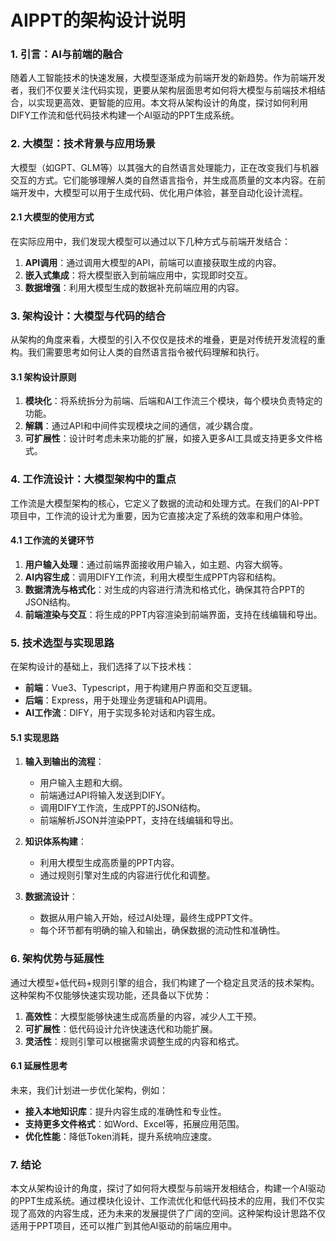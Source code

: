 # AIPPT的架构设计说明

### **1\. 引言：AI与前端的融合**

随着人工智能技术的快速发展，大模型逐渐成为前端开发的新趋势。作为前端开发者，我们不仅要关注代码实现，更要从架构层面思考如何将大模型与前端技术相结合，以实现更高效、更智能的应用。本文将从架构设计的角度，探讨如何利用DIFY工作流和低代码技术构建一个AI驱动的PPT生成系统。

### **2\. 大模型：技术背景与应用场景**

大模型（如GPT、GLM等）以其强大的自然语言处理能力，正在改变我们与机器交互的方式。它们能够理解人类的自然语言指令，并生成高质量的文本内容。在前端开发中，大模型可以用于生成代码、优化用户体验，甚至自动化设计流程。

#### **2.1 大模型的使用方式**

在实际应用中，我们发现大模型可以通过以下几种方式与前端开发结合：

1.  **API调用**：通过调用大模型的API，前端可以直接获取生成的内容。
2.  **嵌入式集成**：将大模型嵌入到前端应用中，实现即时交互。
3.  **数据增强**：利用大模型生成的数据补充前端应用的内容。

### **3\. 架构设计：大模型与代码的结合**

从架构的角度来看，大模型的引入不仅仅是技术的堆叠，更是对传统开发流程的重构。我们需要思考如何让人类的自然语言指令被代码理解和执行。

#### **3.1 架构设计原则**

1.  **模块化**：将系统拆分为前端、后端和AI工作流三个模块，每个模块负责特定的功能。
2.  **解耦**：通过API和中间件实现模块之间的通信，减少耦合度。
3.  **可扩展性**：设计时考虑未来功能的扩展，如接入更多AI工具或支持更多文件格式。

### **4\. 工作流设计：大模型架构中的重点**

工作流是大模型架构的核心，它定义了数据的流动和处理方式。在我们的AI-PPT项目中，工作流的设计尤为重要，因为它直接决定了系统的效率和用户体验。

#### **4.1 工作流的关键环节**

1.  **用户输入处理**：通过前端界面接收用户输入，如主题、内容大纲等。
2.  **AI内容生成**：调用DIFY工作流，利用大模型生成PPT内容和结构。
3.  **数据清洗与格式化**：对生成的内容进行清洗和格式化，确保其符合PPT的JSON结构。
4.  **前端渲染与交互**：将生成的PPT内容渲染到前端界面，支持在线编辑和导出。

### **5\. 技术选型与实现思路**

在架构设计的基础上，我们选择了以下技术栈：

- **前端**：Vue3、Typescript，用于构建用户界面和交互逻辑。
- **后端**：Express，用于处理业务逻辑和API调用。
- **AI工作流**：DIFY，用于实现多轮对话和内容生成。

#### **5.1 实现思路**

1.  **输入到输出的流程**：

    - 用户输入主题和大纲。
    - 前端通过API将输入发送到DIFY。
    - 调用DIFY工作流，生成PPT的JSON结构。
    - 前端解析JSON并渲染PPT，支持在线编辑和导出。

2.  **知识体系构建**：

    - 利用大模型生成高质量的PPT内容。
    - 通过规则引擎对生成的内容进行优化和调整。

3.  **数据流设计**：

    - 数据从用户输入开始，经过AI处理，最终生成PPT文件。
    - 每个环节都有明确的输入和输出，确保数据的流动性和准确性。

### **6\. 架构优势与延展性**

通过大模型+低代码+规则引擎的组合，我们构建了一个稳定且灵活的技术架构。这种架构不仅能够快速实现功能，还具备以下优势：

1.  **高效性**：大模型能够快速生成高质量的内容，减少人工干预。
2.  **可扩展性**：低代码设计允许快速迭代和功能扩展。
3.  **灵活性**：规则引擎可以根据需求调整生成的内容和格式。

#### **6.1 延展性思考**

未来，我们计划进一步优化架构，例如：

- **接入本地知识库**：提升内容生成的准确性和专业性。
- **支持更多文件格式**：如Word、Excel等，拓展应用范围。
- **优化性能**：降低Token消耗，提升系统响应速度。

### **7\. 结论**

本文从架构设计的角度，探讨了如何将大模型与前端开发相结合，构建一个AI驱动的PPT生成系统。通过模块化设计、工作流优化和低代码技术的应用，我们不仅实现了高效的内容生成，还为未来的发展提供了广阔的空间。这种架构设计思路不仅适用于PPT项目，还可以推广到其他AI驱动的前端应用中。

